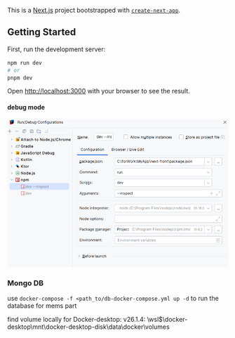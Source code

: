This is a [Next.js](https://nextjs.org) project bootstrapped with [`create-next-app`](https://nextjs.org/docs/app/api-reference/cli/create-next-app).

## Getting Started

First, run the development server:

```bash
npm run dev
# or
pnpm dev
```

Open [http://localhost:3000](http://localhost:3000) with your browser to see the result.

#### debug mode
![see the config](debug_config.png)

### Mongo DB
use `docker-compose -f <path_to/db-docker-compose.yml up -d` to run the database for mems part

find volume locally for Docker-desktop:
v26.1.4: \\wsl$\docker-desktop\mnt\docker-desktop-disk\data\docker\volumes


